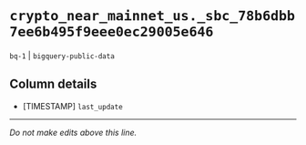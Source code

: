 # `crypto_near_mainnet_us._sbc_78b6dbb7ee6b495f9eee0ec29005e646`
`bq-1` | `bigquery-public-data`

## Column details
* [TIMESTAMP] `last_update`

-------------------------------------------------------------------------------
*Do not make edits above this line.*
